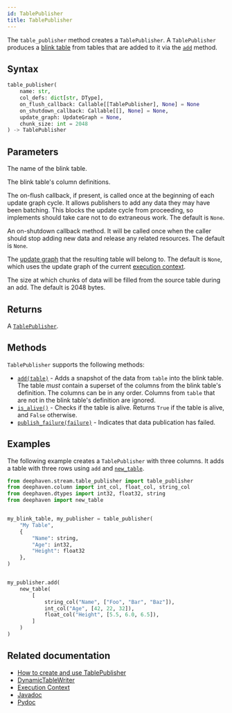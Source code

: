 ```yaml
---
id: TablePublisher
title: TablePublisher
---
```


The `table_publisher` method creates a `TablePublisher`. A `TablePublisher` produces a [blink table](../../../conceptual/table-types.md#blink) from tables that are added to it via the [`add`](#methods) method.

## Syntax

```python syntax
table_publisher(
    name: str,
    col_defs: dict[str, DType],
    on_flush_callback: Callable[[TablePublisher], None] = None
    on_shutdown_callback: Callable[[], None] = None,
    update_graph: UpdateGraph = None,
    chunk_size: int = 2048
) -> TablePublisher
```

## Parameters

<ParamTable>
<Param name="name" type="str">

The name of the blink table.

</Param>
<Param name="col_defs" type="dict">

The blink table's column definitions.

</Param>
<Param name="on_flush_callback" type="Callable" optional>

The on-flush callback, if present, is called once at the beginning of each update graph cycle. It allows publishers to add any data they may have been batching. This blocks the update cycle from proceeding, so implements should take care not to do extraneous work. The default is `None`.

</Param>
<Param name="on_shutdown_callback" type="Callable" optional>

An on-shutdown callback method. It will be called once when the caller should stop adding new data and release any related resources. The default is `None`.

</Param>
<Param name="update_graph" type="UpdateGraph" optional>

The [update graph](https://deephaven.io/core/docs/conceptual/dag/) that the resulting table will belong to. The default is `None`, which uses the update graph of the current [execution context](../../../conceptual/execution-context.md).

</Param>
<Param name="chunk_size" type="int" optional>

The size at which chunks of data will be filled from the source table during an add. The default is 2048 bytes.

</Param>
</ParamTable>

## Returns

A [`TablePublisher`](https://deephaven.io/core/pydoc/code/deephaven.stream.table_publisher.html#deephaven.stream.table_publisher.TablePublisher).

## Methods

`TablePublisher` supports the following methods:

- [`add(table)`](https://deephaven.io/core/pydoc/code/deephaven.stream.table_publisher.html#deephaven.stream.table_publisher.TablePublisher.add) - Adds a snapshot of the data from `table` into the blink table. The table _must_ contain a superset of the columns from the blink table's definition. The columns can be in any order. Columns from `table` that are not in the blink table's definition are ignored.
- [`is_alive()`](https://deephaven.io/core/pydoc/code/deephaven.stream.table_publisher.html#deephaven.stream.table_publisher.TablePublisher.is_alive) - Checks if the table is alive. Returns `True` if the table is alive, and `False` otherwise.
- [`publish_failure(failure)`](https://deephaven.io/core/pydoc/code/deephaven.stream.table_publisher.html#deephaven.stream.table_publisher.TablePublisher.publish_failure) - Indicates that data publication has failed.

## Examples

The following example creates a `TablePublisher` with three columns. It adds a table with three rows using `add` and [`new_table`](./newTable.md).

```python order=my_blink_table
from deephaven.stream.table_publisher import table_publisher
from deephaven.column import int_col, float_col, string_col
from deephaven.dtypes import int32, float32, string
from deephaven import new_table


my_blink_table, my_publisher = table_publisher(
    "My Table",
    {
        "Name": string,
        "Age": int32,
        "Height": float32
    },
)


my_publisher.add(
    new_table(
        [
            string_col("Name", ["Foo", "Bar", "Baz"]),
            int_col("Age", [42, 22, 32]),
            float_col("Height", [5.5, 6.0, 6.5]),
        ]
    )
)
```

## Related documentation

- [How to create and use TablePublisher](../../../how-to-guides/table-publisher.md)
- [DynamicTableWriter](./DynamicTableWriter.md)
- [Execution Context](../../../conceptual/execution-context.md)
- [Javadoc](https://deephaven.io/core/javadoc/io/deephaven/stream/TablePublisher.html)
- [Pydoc](https://deephaven.io/core/pydoc/code/deephaven.stream.table_publisher.html#deephaven.stream.table_publisher.TablePublisher)

